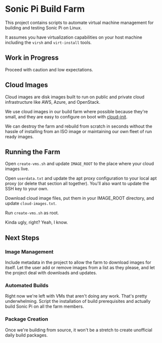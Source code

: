 # Sonic Pi Build Farm

This project contains scripts to automate virtual machine management
for building and testing Sonic Pi on Linux.

It assumes you have virtualization capabilities on your host machine
including the `virsh` and `virt-install` tools.

## Work in Progress

Proceed with caution and low expectations.

## Cloud Images

Cloud images are disk images built to run on public and private
cloud infrastructure like AWS, Azure, and OpenStack.

We use cloud images in our build farm where possible because they're
small, and they are easy to configure on boot with
[cloud-init](http://cloudinit.readthedocs.io/en/latest/index.html).

We can destroy the farm and rebuild from scratch in seconds without
the hassle of installing from an ISO image or maintaining our own
fleet of run ready images.

## Running the Farm

Open `create-vms.sh` and update `IMAGE_ROOT` to the place where
your cloud images live.

Open `userdata.txt` and update the apt proxy configuration to your
local apt proxy (or delete that section all together).  You'll also
want to update the SSH key to your own.

Download cloud image files, put them in your IMAGE_ROOT directory,
and update `cloud-images.txt`.

Run `create-vms.sh` as root.

Kinda ugly, right?  Yeah, I know.

## Next Steps

### Image Management

Include metadata in the project to allow the farm to download images
for itself.  Let the user add or remove images from a list as they
please, and let the project deal with downloads and updates.

### Automated Builds

Right now we're left with VMs that aren't doing any work.  That's
pretty underwhelming.  Script the installation of build prerequisites and
actually build Sonic Pi on all the farm members.

### Package Creation

Once we're building from source, it won't be a stretch to create unofficial
daily build packages.
